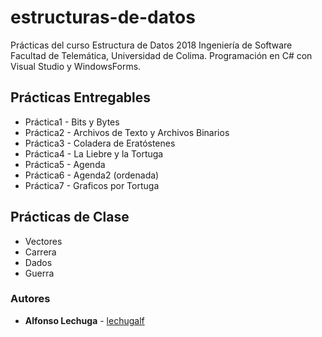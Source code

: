 
# estructuras-de-datos
Prácticas del curso Estructura de Datos 2018 Ingeniería de Software Facultad de Telemática, Universidad de Colima. Programación en C# con Visual Studio y WindowsForms.

## Prácticas Entregables
* Práctica1 - Bits y Bytes
* Práctica2 - Archivos de Texto y Archivos Binarios
* Práctica3 - Coladera de Eratóstenes
* Práctica4 - La Liebre y la Tortuga
* Práctica5 - Agenda
* Práctica6 - Agenda2 (ordenada)
* Práctica7 - Graficos por Tortuga

## Prácticas de Clase
* Vectores
* Carrera
* Dados
* Guerra

### Autores
* **Alfonso Lechuga**  - [lechugalf](https://github.com/lechugalf)
